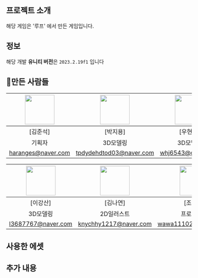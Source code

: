 ## 프로젝트 소개
해당 게임은 '루프' 에서 만든 게임입니다.

## 정보
해당 개발 **유니티 버전**은 <code>2023.2.19f1</code> 입니다

## 💬만든 사람들
|<img src="https://cdn2.ppomppu.co.kr/zboard/data3/2022/0509/m_20220509173224_d9N4ZGtBVR.jpeg" width="80">|<img src="https://cdn2.ppomppu.co.kr/zboard/data3/2022/0509/m_20220509173224_d9N4ZGtBVR.jpeg" width="80">|<img src="https://cdn2.ppomppu.co.kr/zboard/data3/2022/0509/m_20220509173224_d9N4ZGtBVR.jpeg" width="80">
|:---:|:---:|:---:|
|[김준석]|[박지용]|[우현중]|
|기획자|3D모델링|3D모델링|
|haranges@naver.com|tpdydehdtod03@naver.com|whj6543@gmail.com|

|<img src="https://cdn2.ppomppu.co.kr/zboard/data3/2022/0509/m_20220509173224_d9N4ZGtBVR.jpeg" width="80">|<img src="https://cdn2.ppomppu.co.kr/zboard/data3/2022/0509/m_20220509173224_d9N4ZGtBVR.jpeg" width="80">|<img src="https://cdn2.ppomppu.co.kr/zboard/data3/2022/0509/m_20220509173224_d9N4ZGtBVR.jpeg" width="80">
|:---:|:---:|:---:|
[이강산]|[김나연]|[조하랑]
3D모델링|2D일러스트|프로그래밍|
l3687767@naver.com|knychhy1217@naver.com|wawa111027@gmail.com|

## 사용한 에셋

## 추가 내용
